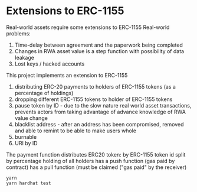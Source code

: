 # Extensions to ERC-1155
Real-world assets require some extensions to ERC-1155 
Real-world problems:
1) Time-delay between agreement and the paperwork being completed
2) Changes in RWA asset value is a step function with possibility of data leakage
3) Lost keys / hacked accounts

This project implements an extension to ERC-1155 
  1) distributing ERC-20 payments to holders of ERC-1155 tokens (as a percentage of holdings)
  2) dropping different ERC-1155 tokens to holder of ERC-1155 tokens
  3) pause token by ID - due to the slow nature real world asset transactions, prevents actors from taking advantage of advance knowledge of RWA value change
  4) blacklist address - after an address has been compromised, removed and able to remint to be able to make users whole
  5) burnable
  6) URI by ID
     
  The payment function distributes ERC20 token:
    by ERC-1155 token id
    split by percentage holding of all holders
    has a push function (gas paid by contract)
    has a pull function (must be claimed ("gas paid" by the receiver)
    

```shell
yarn
yarn hardhat test
```
